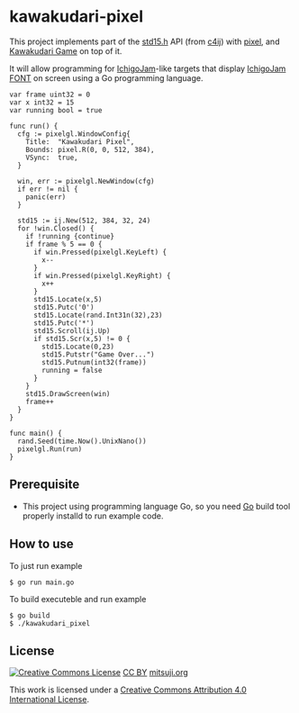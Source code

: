 # kawakudari-pixel

This project implements part of the [std15.h](https://github.com/IchigoJam/c4ij/blob/master/src/std15.h) API (from [c4ij](https://github.com/IchigoJam/c4ij)) with [pixel](https://github.com/faiface/pixel), and [Kawakudari Game](https://ichigojam.github.io/print/en/KAWAKUDARI.html) on top of it.

It will allow programming for [IchigoJam](https://ichigojam.net/index-en.html)-like targets that display [IchigoJam FONT](https://mitsuji.github.io/ichigojam-font.json/) on screen using a Go programming language.
```
var frame uint32 = 0
var x int32 = 15
var running bool = true

func run() {
  cfg := pixelgl.WindowConfig{
    Title:  "Kawakudari Pixel",
    Bounds: pixel.R(0, 0, 512, 384),
    VSync:  true,
  }

  win, err := pixelgl.NewWindow(cfg)
  if err != nil {
    panic(err)
  }

  std15 := ij.New(512, 384, 32, 24)
  for !win.Closed() {
    if !running {continue}
    if frame % 5 == 0 {
      if win.Pressed(pixelgl.KeyLeft) {
        x--
      }
      if win.Pressed(pixelgl.KeyRight) {
        x++
      }
      std15.Locate(x,5)
      std15.Putc('0')
      std15.Locate(rand.Int31n(32),23)
      std15.Putc('*')
      std15.Scroll(ij.Up)
      if std15.Scr(x,5) != 0 {
        std15.Locate(0,23)
        std15.Putstr("Game Over...")
        std15.Putnum(int32(frame))
        running = false
      }
    }
    std15.DrawScreen(win)
    frame++
  }
}

func main() {
  rand.Seed(time.Now().UnixNano())
  pixelgl.Run(run)
}
```

## Prerequisite

* This project using programming language Go, so you need [Go](https://golang.org/doc/install) build tool properly installd to run example code.


## How to use

To just run example
```
$ go run main.go
```

To build executeble and run example
```
$ go build
$ ./kawakudari_pixel
```


## License
[![Creative Commons License](https://i.creativecommons.org/l/by/4.0/88x31.png)](http://creativecommons.org/licenses/by/4.0/)
[CC BY](https://creativecommons.org/licenses/by/4.0/) [mitsuji.org](https://mitsuji.org)

This work is licensed under a [Creative Commons Attribution 4.0 International License](http://creativecommons.org/licenses/by/4.0/).
